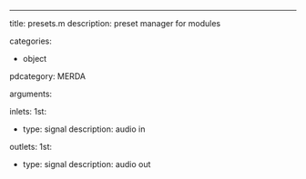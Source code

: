 ---
title: presets.m
description: preset manager for modules

categories:
 - object

pdcategory: MERDA

arguments:

inlets:
  1st:
  - type: signal
    description: audio in

outlets:
  1st:
  - type: signal
    description: audio out
